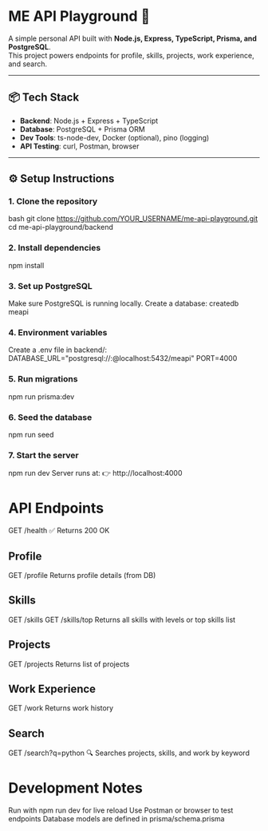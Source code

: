 # ME API Playground 🚀

A simple personal API built with **Node.js, Express, TypeScript, Prisma, and PostgreSQL**.  
This project powers endpoints for profile, skills, projects, work experience, and search.  

---

## 📦 Tech Stack
- **Backend**: Node.js + Express + TypeScript  
- **Database**: PostgreSQL + Prisma ORM  
- **Dev Tools**: ts-node-dev, Docker (optional), pino (logging)  
- **API Testing**: curl, Postman, browser  

---

## ⚙️ Setup Instructions

### 1. Clone the repository
bash
git clone https://github.com/YOUR_USERNAME/me-api-playground.git
cd me-api-playground/backend

 ### 2. Install dependencies
npm install

### 3. Set up PostgreSQL
Make sure PostgreSQL is running locally.
Create a database:
createdb meapi

### 4. Environment variables
Create a .env file in backend/:
DATABASE_URL="postgresql://<user>:<password>@localhost:5432/meapi"
PORT=4000

### 5. Run migrations
npm run prisma:dev

### 6. Seed the database
npm run seed

### 7. Start the server
npm run dev
Server runs at:
👉 http://localhost:4000

# API Endpoints
GET /health
✅ Returns 200 OK

## Profile
GET /profile
Returns profile details (from DB)

## Skills
GET /skills
GET /skills/top
Returns all skills with levels or top skills list

## Projects
GET /projects
Returns list of projects

## Work Experience
GET /work
Returns work history


## Search
GET /search?q=python
🔍 Searches projects, skills, and work by keyword


# Development Notes
Run with npm run dev for live reload
Use Postman or browser to test endpoints
Database models are defined in prisma/schema.prisma

























